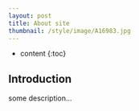 ```yaml
---
layout: post
title: About site
thumbnail: /style/image/A16983.jpg
---
```


* content
{:toc}

## Introduction

some description...
